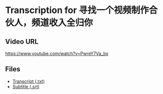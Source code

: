 # Transcription for 寻找一个视频制作合伙人，频道收入全归你
## Video URL
https://www.youtube.com/watch?v=PwreY7Va_bs
 
## Files
- [Transcript (.txt)](./transcript.txt)
- [Subtitle (.srt)](./transcript.srt)
